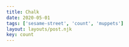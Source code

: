 ```yaml
---
title: Chalk
date: 2020-05-01
tags: ['sesame-street', 'count', 'muppets']
layout: layouts/post.njk
key: count
---
```


